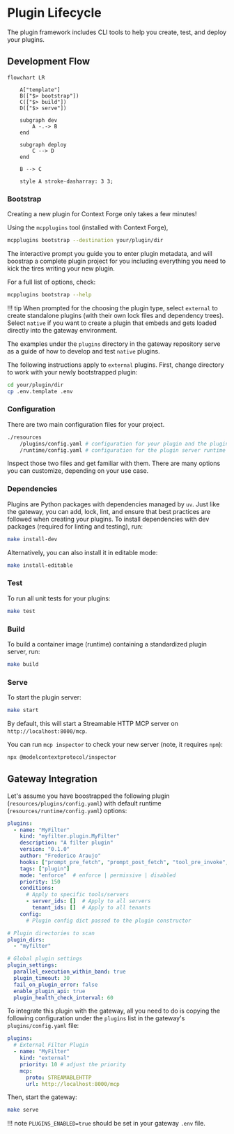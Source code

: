 # Plugin Lifecycle

The plugin framework includes CLI tools to help you create, test, and deploy your plugins.

## Development Flow

```mermaid
flowchart LR

    A["template"]
    B(["$> bootstrap"])
    C(["$> build"])
    D(["$> serve"])

    subgraph dev
        A -.-> B
    end

    subgraph deploy
        C --> D
    end

    B --> C

    style A stroke-dasharray: 3 3;
```

### Bootstrap

Creating a new plugin for Context Forge only takes a few minutes!

Using the `mcpplugins` tool (installed with Context Forge),

```bash
mcpplugins bootstrap --destination your/plugin/dir
```

The interactive prompt you guide you to enter plugin metadata, and will boostrap a complete plugin project for you including everything you need to kick the tires writing your new plugin.

For a full list of options, check:

```bash
mcpplugins bootstrap --help
```

!!! tip
        When prompted for the choosing the plugin type, select `external` to create standalone plugins (with their own lock files and dependency trees).
        Select `native` if you want to create a plugin that embeds and gets loaded directly into the gateway environment.


The examples under the `plugins` directory in the gateway repository serve as a guide of how to develop and test `native` plugins.

The following instructions apply to `external` plugins. First, change directory to work with your newly bootstrapped plugin:

```bash
cd your/plugin/dir
cp .env.template .env
```

### Configuration

There are two main configuration files for your project.

```bash
./resources
    /plugins/config.yaml # configuration for your plugin and the plugin loader
    /runtime/config.yaml # configuration for the plugin server runtime
```

Inspect those two files and get familiar with them. There are many options you can customize, depending on your use case.

### Dependencies

Plugins are Python packages with dependencies managed by `uv`. Just like the gateway, you can add, lock, lint, and ensure that best practices are followed when creating your plugins. To install dependencies with dev packages (required for linting and testing), run:

```bash
make install-dev
```

Alternatively, you can also install it in editable mode:

```bash
make install-editable
```

### Test

To run all unit tests for your plugins:

```bash
make test
```

### Build

To build a container image (runtime) containing a standardized plugin server, run:

```bash
make build
```

### Serve

To start the plugin server:

```bash
make start
```

By default, this will start a Streamable HTTP MCP server on `http://localhost:8000/mcp`.

You can run `mcp inspector` to check your new server (note, it requires `npm`):

```bash
npx @modelcontextprotocol/inspector
```

## Gateway Integration

Let's assume you have boostrapped the following plugin (`resources/plugins/config.yaml`) with default runtime (`resources/runtime/config.yaml`) options:

```yaml
plugins:
  - name: "MyFilter"
    kind: "myfilter.plugin.MyFilter"
    description: "A filter plugin"
    version: "0.1.0"
    author: "Frederico Araujo"
    hooks: ["prompt_pre_fetch", "prompt_post_fetch", "tool_pre_invoke", "tool_post_invoke"]
    tags: ["plugin"]
    mode: "enforce"  # enforce | permissive | disabled
    priority: 150
    conditions:
      # Apply to specific tools/servers
      - server_ids: []  # Apply to all servers
        tenant_ids: []  # Apply to all tenants
    config:
      # Plugin config dict passed to the plugin constructor

# Plugin directories to scan
plugin_dirs:
  - "myfilter"

# Global plugin settings
plugin_settings:
  parallel_execution_within_band: true
  plugin_timeout: 30
  fail_on_plugin_error: false
  enable_plugin_api: true
  plugin_health_check_interval: 60
```

To integrate this plugin with the gateway, all you need to do is copying the following configuration under the `plugins` list in the gateway's `plugins/config.yaml` file:

```yaml
plugins:
  # External Filter Plugin
  - name: "MyFilter"
    kind: "external"
    priority: 10 # adjust the priority
    mcp:
      proto: STREAMABLEHTTP
      url: http://localhost:8000/mcp
```

Then, start the gateway:

```bash
make serve
```

!!! note
        `PLUGINS_ENABLED=true` should be set in your gateway `.env` file.
